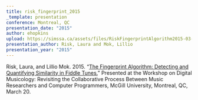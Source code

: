```yaml
---
title: risk_fingerprint_2015
_template: presentation
conference: Montreal, QC
presentation_date: "2015"
author: ehopkins
upload: https://simssa.ca/assets/files/RiskFingerprintAlgorithm2015-03-20.pdf
presentation_author: Risk, Laura and Mok, Lillio
presentation_year: "2015"
---
```

Risk, Laura, and Lillio Mok. 2015. “<a href="https://simssa.ca/assets/files/RiskFingerprintAlgorithm2015-03-20.pdf">The Fingerprint Algorithm: Detecting and Quantifying Similarity in Fiddle Tunes.</a>” Presented at the Workshop on Digital Musicology: Revisiting the Collaborative Process Between Music Researchers and Computer Programmers, McGill University, Montreal, QC, March 20.
